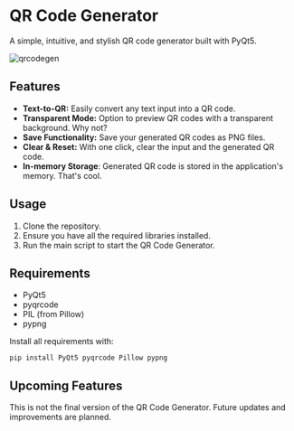 # QR Code Generator
A simple, intuitive, and stylish QR code generator built with PyQt5.

![qrcodegen](https://github.com/maksimkfive/QRCodeGen/assets/109814868/46f08bb7-a8d4-4611-a2b8-ffe0333b5a88)

## Features
- **Text-to-QR:** Easily convert any text input into a QR code.
- **Transparent Mode:** Option to preview QR codes with a transparent background. Why not?
- **Save Functionality:** Save your generated QR codes as PNG files.
- **Clear & Reset:** With one click, clear the input and the generated QR code.
- **In-memory Storage**: Generated QR code is stored in the application's memory. That's cool.

## Usage
1. Clone the repository.
2. Ensure you have all the required libraries installed.
3. Run the main script to start the QR Code Generator.

## Requirements
- PyQt5
- pyqrcode
- PIL (from Pillow)
- pypng

Install all requirements with:

`pip install PyQt5 pyqrcode Pillow pypng`

## Upcoming Features

This is not the final version of the QR Code Generator. Future updates and improvements are planned.
